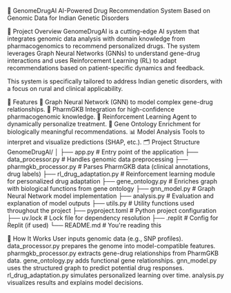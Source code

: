 🧬 GenomeDrugAI
AI-Powered Drug Recommendation System Based on Genomic Data for Indian Genetic Disorders

📌 Project Overview
GenomeDrugAI is a cutting-edge AI system that integrates genomic data analysis with domain knowledge from pharmacogenomics to recommend personalized drugs. The system leverages Graph Neural Networks (GNNs) to understand gene-drug interactions and uses Reinforcement Learning (RL) to adapt recommendations based on patient-specific dynamics and feedback.

This system is specifically tailored to address Indian genetic disorders, with a focus on rural and clinical applicability.

🚀 Features
🧠 Graph Neural Network (GNN) to model complex gene-drug relationships.
💊 PharmGKB Integration for high-confidence pharmacogenomic knowledge.
🔄 Reinforcement Learning Agent to dynamically personalize treatment.
🧬 Gene Ontology Enrichment for biologically meaningful recommendations.
📊 Model Analysis Tools to interpret and visualize predictions (SHAP, etc.).
🗂️ Project Structure
GenomeDrugAI/ │ ├── app.py # Entry point of the application ├── data_processor.py # Handles genomic data preprocessing ├── pharmgkb_processor.py # Parses PharmGKB data (clinical annotations, drug labels) ├── rl_drug_adaptation.py # Reinforcement learning module for personalized drug adaptation ├── gene_ontology.py # Enriches graph with biological functions from gene ontology ├── gnn_model.py # Graph Neural Network model implementation ├── analysis.py # Evaluation and explanation of model outputs ├── utils.py # Utility functions used throughout the project ├── pyproject.toml # Python project configuration ├── uv.lock # Lock file for dependency resolution ├── .replit # Config for Replit (if used) └── README.md # You're reading this

🧪 How It Works
User inputs genomic data (e.g., SNP profiles).
data_processor.py prepares the genome into model-compatible features.
pharmgkb_processor.py extracts gene-drug relationships from PharmGKB data.
gene_ontology.py adds functional gene relationships.
gnn_model.py uses the structured graph to predict potential drug responses.
rl_drug_adaptation.py simulates personalized learning over time.
analysis.py visualizes results and explains model decisions.
